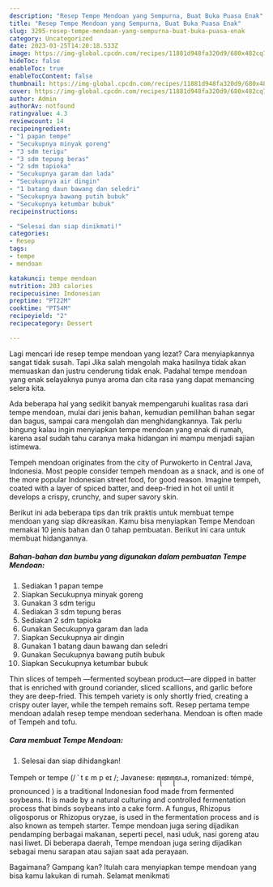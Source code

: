 ```yaml
---
description: "Resep Tempe Mendoan yang Sempurna, Buat Buka Puasa Enak"
title: "Resep Tempe Mendoan yang Sempurna, Buat Buka Puasa Enak"
slug: 3295-resep-tempe-mendoan-yang-sempurna-buat-buka-puasa-enak
category: Uncategorized
date: 2023-03-25T14:20:18.533Z
image: https://img-global.cpcdn.com/recipes/11881d948fa320d9/680x482cq70/tempe-mendoan-foto-resep-utama.jpg
hideToc: false
enableToc: true
enableTocContent: false
thumbnail: https://img-global.cpcdn.com/recipes/11881d948fa320d9/680x482cq70/tempe-mendoan-foto-resep-utama.jpg
cover: https://img-global.cpcdn.com/recipes/11881d948fa320d9/680x482cq70/tempe-mendoan-foto-resep-utama.jpg
author: Admin
authorAv: notfound
ratingvalue: 4.3
reviewcount: 14
recipeingredient:
- "1 papan tempe"
- "Secukupnya minyak goreng"
- "3 sdm terigu"
- "3 sdm tepung beras"
- "2 sdm tapioka"
- "Secukupnya garam dan lada"
- "Secukupnya air dingin"
- "1 batang daun bawang dan seledri"
- "Secukupnya bawang putih bubuk"
- "Secukupnya ketumbar bubuk"
recipeinstructions:

- "Selesai dan siap dinikmati!"
categories:
- Resep
tags:
- tempe
- mendoan

katakunci: tempe mendoan 
nutrition: 203 calories
recipecuisine: Indonesian
preptime: "PT22M"
cooktime: "PT54M"
recipeyield: "2"
recipecategory: Dessert

---
```



Lagi mencari ide resep tempe mendoan yang lezat? Cara menyiapkannya sangat tidak susah. Tapi Jika salah mengolah maka hasilnya tidak akan memuaskan dan justru cenderung tidak enak. Padahal tempe mendoan yang enak selayaknya punya aroma dan cita rasa yang dapat memancing selera kita.


Ada beberapa hal yang sedikit banyak mempengaruhi kualitas rasa dari tempe mendoan, mulai dari jenis bahan, kemudian pemilihan bahan segar dan bagus, sampai cara mengolah dan menghidangkannya. Tak perlu bingung kalau ingin menyiapkan tempe mendoan yang enak di rumah, karena asal sudah tahu caranya maka hidangan ini mampu menjadi sajian istimewa.

Tempeh mendoan originates from the city of Purwokerto in Central Java, Indonesia. Most people consider tempeh mendoan as a snack, and is one of the more popular Indonesian street food, for good reason. Imagine tempeh, coated with a layer of spiced batter, and deep-fried in hot oil until it develops a crispy, crunchy, and super savory skin.


Berikut ini ada beberapa tips dan trik praktis untuk membuat tempe mendoan yang siap dikreasikan. Kamu bisa menyiapkan Tempe Mendoan memakai 10 jenis bahan dan 0 tahap pembuatan. Berikut ini cara untuk membuat hidangannya.

<!--inarticleads1-->

##### Bahan-bahan dan bumbu yang digunakan dalam pembuatan Tempe Mendoan:

1. Sediakan 1 papan tempe
1. Siapkan Secukupnya minyak goreng
1. Gunakan 3 sdm terigu
1. Sediakan 3 sdm tepung beras
1. Sediakan 2 sdm tapioka
1. Gunakan Secukupnya garam dan lada
1. Siapkan Secukupnya air dingin
1. Gunakan 1 batang daun bawang dan seledri
1. Gunakan Secukupnya bawang putih bubuk
1. Siapkan Secukupnya ketumbar bubuk


Thin slices of tempeh —fermented soybean product—are dipped in batter that is enriched with ground coriander, sliced scallions, and garlic before they are deep-fried. This tempeh variety is only shortly fried, creating a crispy outer layer, while the tempeh remains soft. Resep pertama tempe mendoan adalah resep tempe mendoan sederhana. Mendoan is often made of Tempeh and tofu. 

<!--inarticleads2-->

##### Cara membuat Tempe Mendoan:


1. Selesai dan siap dihidangkan!

Tempeh or tempe (/ ˈ t ɛ m p eɪ /; Javanese: ꦠꦺꦩ꧀ꦥꦺ, romanized: témpé, pronounced ) is a traditional Indonesian food made from fermented soybeans. It is made by a natural culturing and controlled fermentation process that binds soybeans into a cake form. A fungus, Rhizopus oligosporus or Rhizopus oryzae, is used in the fermentation process and is also known as tempeh starter. Tempe mendoan juga sering dijadikan pendamping berbagai makanan, seperti pecel, nasi uduk, nasi goreng atau nasi liwet. Di beberapa daerah, Tempe mendoan juga sering dijadikan sebagai menu sarapan atau sajian saat ada perayaan. 

Bagaimana? Gampang kan? Itulah cara menyiapkan tempe mendoan yang bisa kamu lakukan di rumah. Selamat menikmati
